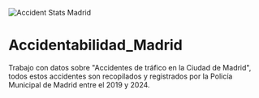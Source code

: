 ![Accident Stats Madrid](https://github.com/user-attachments/assets/f8ebb4d1-9aa5-4976-921f-8cebe3338b26)

# Accidentabilidad_Madrid
Trabajo con datos sobre "Accidentes de tráfico en la Ciudad de Madrid", todos estos accidentes son recopilados y registrados por la Policía Municipal de Madrid entre el 2019 y 2024.
